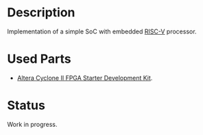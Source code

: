 # Description

Implementation of a simple SoC with embedded [RISC-V](https://github.com/ucb-bar/vscale) processor.

# Used Parts
- [Altera Cyclone II FPGA Starter Development Kit](http://www.terasic.com.tw/cgi-bin/page/archive.pl?Language=English&CategoryNo=53&No=83).

# Status
Work in progress.
